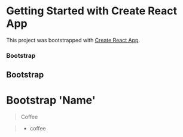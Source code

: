 # Getting Started with Create React App

This project was bootstrapped with [Create React App](https://github.com/facebook/create-react-app).

### Bootstrap

## Bootstrap

# Bootstrap 'Name'

> Coffee


> - coffee
